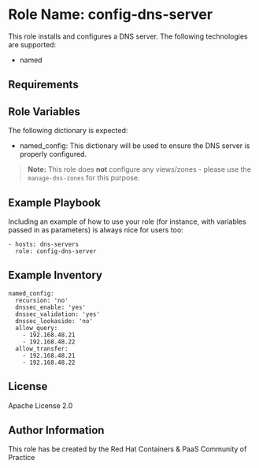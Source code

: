 Role Name: config-dns-server
=========

This role installs and configures a DNS server. The following technologies are supported:

  - named


Requirements
------------


Role Variables
--------------

The following dictionary is expected:

  - named_config: This dictionary will be used to ensure the DNS server is properly configured.

> **Note:** This role does **not** configure any views/zones - please use the `manage-dns-zones` for this purpose.


Example Playbook
----------------

Including an example of how to use your role (for instance, with variables passed in as parameters) is always nice for users too:

```
- hosts: dns-servers
  role: config-dns-server
```

Example Inventory
----------------

```
named_config:
  recursion: 'no'
  dnssec_enable: 'yes'
  dnssec_validation: 'yes'
  dnssec_lookaside: 'no'
  allow_query:
    - 192.168.48.21
    - 192.168.48.22
  allow_transfer:
    - 192.168.48.21
    - 192.168.48.22
```


License
-------

Apache License 2.0


Author Information
------------------

This role has be created by the Red Hat Containers & PaaS Community of Practice
